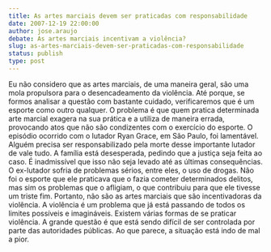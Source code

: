 ```yaml
---
title: As artes marciais devem ser praticadas com responsabilidade
date: 2007-12-19 22:00:00
author: jose.araujo
debate: As artes marciais incentivam a violência?
slug: as-artes-marciais-devem-ser-praticadas-com-responsabilidade
status: publish 
type: post
---
```


Eu não considero que as artes marciais, de uma maneira geral, são uma mola propulsora para o desencadeamento da violência. Até porque, se formos analisar a questão com bastante cuidado, verificaremos que é um esporte como outro qualquer. O problema é que quem pratica determinada arte marcial exagera na sua prática e a utiliza de maneira errada, provocando atos que não são condizentes com o exercício do esporte. O episódio ocorrido com o lutador Ryan Grace, em São Paulo, foi lamentável. Alguém precisa ser responsabilizado pela morte desse importante lutador de vale tudo. A família está desesperada, pedindo que a justiça seja feita ao caso. É inadmissível que isso não seja levado até as últimas consequências. O ex-lutador sofria de problemas sérios, entre eles, o uso de drogas. Não foi o esporte que ele praticava que o fazia cometer determinados delitos, mas sim os problemas que o afligiam, o que contribuiu para que ele tivesse um triste fim. Portanto, não são as artes marciais que são incentivadoras da violência. A violência é um problema que já está passando de todos os limites possíveis e imagináveis. Existem várias formas de se praticar violência. A grande questão é que está sendo difícil de ser controlada por parte das autoridades públicas. Ao que parece, a situação está indo de mal a pior.
